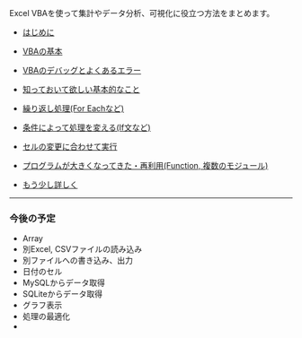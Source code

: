 Excel VBAを使って集計やデータ分析、可視化に役立つ方法をまとめます。

* [はじめに](intro)
* [VBAの基本](basic)
* [VBAのデバッグとよくあるエラー](debug)
* [知っておいて欲しい基本的なこと](other)

* [繰り返し処理(For Eachなど)](loop)
* [条件によって処理を変える(If文など)](condition)
* [セルの変更に合わせて実行](sheet_change)
* [プログラムが大きくなってきた・再利用(Function, 複数のモジュール)](function)
* [もう少し詳しく](advanced)


----------------------------

### 今後の予定
* Array
* 別Excel, CSVファイルの読み込み
* 別ファイルへの書き込み、出力
* 日付のセル
* MySQLからデータ取得
* SQLiteからデータ取得
* グラフ表示
* 処理の最適化
* 